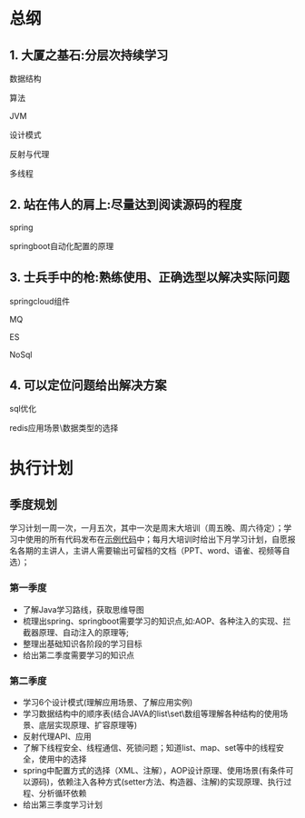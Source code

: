 

# 总纲

## 1. 大厦之基石:分层次持续学习

数据结构

算法

JVM

设计模式

反射与代理

多线程



## 2. 站在伟人的肩上:尽量达到阅读源码的程度

spring

springboot自动化配置的原理



## 3. 士兵手中的枪:熟练使用、正确选型以解决实际问题

springcloud组件

MQ

ES

NoSql



## 4. 可以定位问题给出解决方案

sql优化

redis应用场景\数据类型的选择

# 执行计划

## 季度规划

学习计划一周一次，一月五次，其中一次是周末大培训（周五晚、周六待定）；学习中使用的所有代码发布在[示例代码](https://gitlab.mamcharge.com/zhiying/train-elite-plan)中；每月大培训时给出下月学习计划，自愿报名各期的主讲人，主讲人需要输出可留档的文档（PPT、word、语雀、视频等自选）；

### 第一季度

- 了解Java学习路线，获取思维导图
- 梳理出spring、springboot需要学习的知识点,如:AOP、各种注入的实现、拦截器原理、自动注入的原理等;
- 整理出基础知识各阶段的学习目标
- 给出第二季度需要学习的知识点

### 第二季度

- 学习6个设计模式(理解应用场景、了解应用实例)
- 学习数据结构中的顺序表(结合JAVA的list\set\数组等理解各种结构的使用场景、底层实现原理、扩容原理等)
- 反射代理API、应用
- 了解下线程安全、线程通信、死锁问题；知道list、map、set等中的线程安全，使用中的选择
- spring中配置方式的选择（XML、注解），AOP设计原理、使用场景(有条件可以源码)，依赖注入各种方式(setter方法、构造器、注解)的实现原理、执行过程、分析循环依赖
- 给出第三季度学习计划